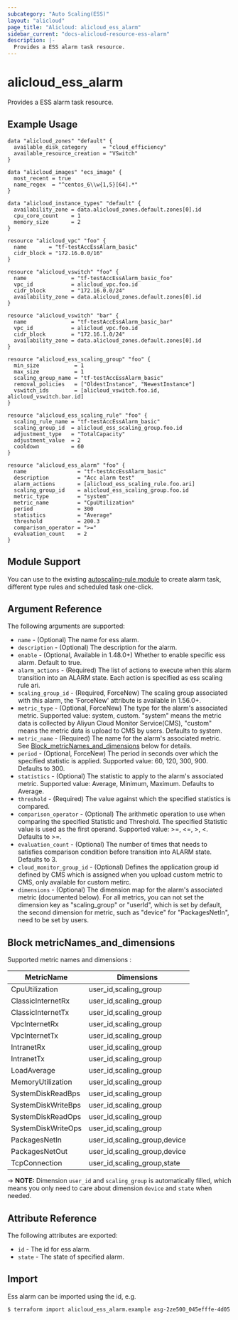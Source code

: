 ```yaml
---
subcategory: "Auto Scaling(ESS)"
layout: "alicloud"
page_title: "Alicloud: alicloud_ess_alarm"
sidebar_current: "docs-alicloud-resource-ess-alarm"
description: |-
  Provides a ESS alarm task resource.
---
```


# alicloud\_ess\_alarm

Provides a ESS alarm task resource.

## Example Usage
```
data "alicloud_zones" "default" {
  available_disk_category     = "cloud_efficiency"
  available_resource_creation = "VSwitch"
}

data "alicloud_images" "ecs_image" {
  most_recent = true
  name_regex  = "^centos_6\\w{1,5}[64].*"
}

data "alicloud_instance_types" "default" {
  availability_zone = data.alicloud_zones.default.zones[0].id
  cpu_core_count    = 1
  memory_size       = 2
}

resource "alicloud_vpc" "foo" {
  name       = "tf-testAccEssAlarm_basic"
  cidr_block = "172.16.0.0/16"
}

resource "alicloud_vswitch" "foo" {
  name              = "tf-testAccEssAlarm_basic_foo"
  vpc_id            = alicloud_vpc.foo.id
  cidr_block        = "172.16.0.0/24"
  availability_zone = data.alicloud_zones.default.zones[0].id
}

resource "alicloud_vswitch" "bar" {
  name              = "tf-testAccEssAlarm_basic_bar"
  vpc_id            = alicloud_vpc.foo.id
  cidr_block        = "172.16.1.0/24"
  availability_zone = data.alicloud_zones.default.zones[0].id
}

resource "alicloud_ess_scaling_group" "foo" {
  min_size           = 1
  max_size           = 1
  scaling_group_name = "tf-testAccEssAlarm_basic"
  removal_policies   = ["OldestInstance", "NewestInstance"]
  vswitch_ids        = [alicloud_vswitch.foo.id, alicloud_vswitch.bar.id]
}

resource "alicloud_ess_scaling_rule" "foo" {
  scaling_rule_name = "tf-testAccEssAlarm_basic"
  scaling_group_id  = alicloud_ess_scaling_group.foo.id
  adjustment_type   = "TotalCapacity"
  adjustment_value  = 2
  cooldown          = 60
}

resource "alicloud_ess_alarm" "foo" {
  name                = "tf-testAccEssAlarm_basic"
  description         = "Acc alarm test"
  alarm_actions       = [alicloud_ess_scaling_rule.foo.ari]
  scaling_group_id    = alicloud_ess_scaling_group.foo.id
  metric_type         = "system"
  metric_name         = "CpuUtilization"
  period              = 300
  statistics          = "Average"
  threshold           = 200.3
  comparison_operator = ">="
  evaluation_count    = 2
}
```

## Module Support

You can use to the existing [autoscaling-rule module](https://registry.terraform.io/modules/terraform-alicloud-modules/autoscaling-rule/alicloud) 
to create alarm task, different type rules and scheduled task one-click.

## Argument Reference

The following arguments are supported:

* `name` - (Optional) The name for ess alarm.
* `description` - (Optional) The description for the alarm.
* `enable` - (Optional, Available in 1.48.0+) Whether to enable specific ess alarm. Default to true.
* `alarm_actions` - (Required) The list of actions to execute when this alarm transition into an ALARM state. Each action is specified as ess scaling rule ari.
* `scaling_group_id` - (Required, ForceNew) The scaling group associated with this alarm, the 'ForceNew' attribute is available in 1.56.0+.
* `metric_type` - (Optional, ForceNew) The type for the alarm's associated metric. Supported value: system, custom. "system" means the metric data is collected by Aliyun Cloud Monitor Service(CMS), "custom" means the metric data is upload to CMS by users. Defaults to system. 
* `metric_name` - (Required) The name for the alarm's associated metric. See [Block_metricNames_and_dimensions](#block-metricnames_and_dimensions) below for details.
* `period` - (Optional, ForceNew) The period in seconds over which the specified statistic is applied. Supported value: 60, 120, 300, 900. Defaults to 300.
* `statistics` - (Optional) The statistic to apply to the alarm's associated metric. Supported value: Average, Minimum, Maximum. Defaults to Average.
* `threshold` - (Required) The value against which the specified statistics is compared.
* `comparison_operator` - (Optional) The arithmetic operation to use when comparing the specified Statistic and Threshold. The specified Statistic value is used as the first operand. Supported value: >=, <=, >, <. Defaults to >=.
* `evaluation_count` - (Optional) The number of times that needs to satisfies comparison condition before transition into ALARM state. Defaults to 3.
* `cloud_monitor_group_id` - (Optional) Defines the application group id defined by CMS which is assigned when you upload custom metric to CMS, only available for custom metirc.
* `dimensions` - (Optional) The dimension map for the alarm's associated metric (documented below). For all metrics, you can not set the dimension key as "scaling_group" or "userId", which is set by default, the second dimension for metric, such as "device" for "PackagesNetIn", need to be set by users.

## Block metricNames_and_dimensions

Supported metric names and dimensions :

| MetricName         | Dimensions                   |
| ------------------ | ---------------------------- |
| CpuUtilization     | user_id,scaling_group        |
| ClassicInternetRx  | user_id,scaling_group        |
| ClassicInternetTx  | user_id,scaling_group        |
| VpcInternetRx      | user_id,scaling_group        |
| VpcInternetTx      | user_id,scaling_group        |
| IntranetRx         | user_id,scaling_group        |
| IntranetTx         | user_id,scaling_group        |
| LoadAverage        | user_id,scaling_group        |
| MemoryUtilization  | user_id,scaling_group        |
| SystemDiskReadBps  | user_id,scaling_group        |
| SystemDiskWriteBps | user_id,scaling_group        |
| SystemDiskReadOps  | user_id,scaling_group        |
| SystemDiskWriteOps | user_id,scaling_group        |
| PackagesNetIn      | user_id,scaling_group,device |
| PackagesNetOut     | user_id,scaling_group,device |
| TcpConnection      | user_id,scaling_group,state  |

-> **NOTE:** Dimension `user_id` and `scaling_group` is automatically filled, which means you only need to care about dimension `device` and `state` when needed.

## Attribute Reference

The following attributes are exported:

* `id` - The id for ess alarm.
* `state` - The state of specified alarm.  

## Import

Ess alarm can be imported using the id, e.g.

```
$ terraform import alicloud_ess_alarm.example asg-2ze500_045efffe-4d05
```
